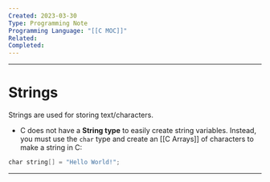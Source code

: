 ```yaml
---
Created: 2023-03-30
Type: Programming Note
Programming Language: "[[C MOC]]"
Related: 
Completed:
---
```

---

# Strings

Strings are used for storing text/characters.

- C does not have a **String type** to easily create string variables. Instead, you must use the `char` type and create an [[C Arrays]] of characters to make a string in C:
```c
char string[] = "Hello World!";
```

---